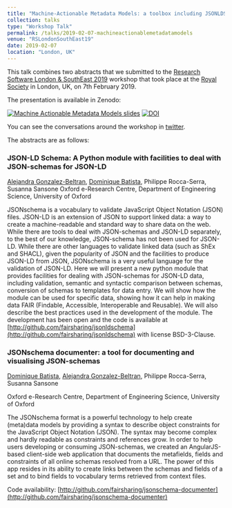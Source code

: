 ```yaml
---
title: "Machine-Actionable Metadata Models: a toolbox including JSONLDSchema python module and JSONschema-documenter web application"
collection: talks
type: "Workshop Talk"
permalink: /talks/2019-02-07-machineactionablemetadatamodels
venue: "RSLondonSouthEast19"
date: 2019-02-07
location: "London, UK"
---
```



This talk combines two abstracts that we submitted to the  <a href="https://rslondon.ac.uk/rslondonse-2019/">Research Software London & SouthEast 2019</a> workshop that took place at the [Royal Society](https://royalsociety.org/) in London, UK, on 7th February 2019.

The presentation is available in Zenodo: 


[![Machine Actionable Metadata Models slides](https://agbeltran.github.com/images/MachineActionableMetadataModels-slide.png)](https://doi.org/10.5281/zenodo.2558716) 
[![DOI](https://zenodo.org/badge/DOI/10.5281/zenodo.2558716.svg)](https://doi.org/10.5281/zenodo.2558716)

You can see the conversations around the workshop in [twitter](https://twitter.com/hashtag/rslondonse19?src=hashtag_click&f=live).

The abstracts are as follows:

### JSON-LD Schema: A Python module with facilities to deal with JSON-schemas for JSON-LD

[Alejandra Gonzalez-Beltran](http://agbeltran.github.io/), [Dominique Batista](http://github.com/terazus/), Philippe Rocca-Serra, Susanna Sansone
Oxford e-Research Centre, Department of Engineering Science, University of Oxford

JSONschema is a vocabulary to validate JavaScript Object Notation (JSON) files. JSON-LD is an extension of JSON to support linked data: a way to create a machine-readable and standard way to share data on the web. While there are tools to deal with JSON-schemas and JSON-LD separately, to the best of our knowledge, JSON-schema has not been used for JSON-LD. While there are other languages to validate linked data (such as ShEx and SHACL), given the popularity of JSON and the facilities to produce JSON-LD from JSON, JSONschema is a very useful language for the validation of JSON-LD. Here we will present a new python module that provides facilities for dealing with JSON-schemas for JSON-LD data, including validation, semantic and syntactic comparison between schemas, conversion of schemas to templates for data entry. We will show how the module can be used for specific data, showing how it can help in making data FAIR (Findable, Accessible, Interoperable and Reusable). We will also describe the best practices used in the development of the module. The development has been open and the code is available at  [http://github.com/fairsharing/jsonldschema](http://github.com/fairsharing/jsonldschema) with license BSD-3-Clause.


### JSONschema documenter: a tool for documenting and visualising JSON-schemas

[Dominique Batista](http://github.com/terazus/), [Alejandra Gonzalez-Beltran](http://agbeltran.github.io/), Philippe Rocca-Serra, Susanna Sansone

Oxford e-Research Centre, Department of Engineering Science, University of Oxford

The JSONschema format is a powerful technology to help create (meta)data models by providing a syntax to describe object constraints for the JavaScript Object Notation (JSON). The syntax may become complex and hardly readable as constraints and references grow. In order to help users developing or consuming JSON-schemas, we created an AngularJS-based client-side web application that documents the metafields, fields and constraints of all online schemas resolved from a URL. The power of this app resides in its ability to create links between the schemas and fields of a set and to bind fields to vocabulary terms retrieved from context files.

Code availability: [http://github.com/fairsharing/jsonschema-documenter](http://github.com/fairsharing/jsonschema-documenter)  


